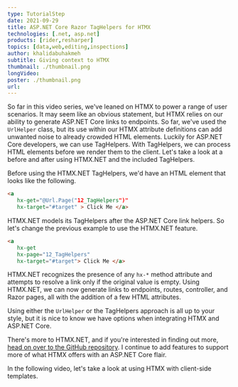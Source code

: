 ```yaml
---
type: TutorialStep
date: 2021-09-29
title: ASP.NET Core Razor TagHelpers for HTMX
technologies: [.net, asp.net]
products: [rider,resharper]
topics: [data,web,editing,inspections]
author: khalidabuhakmeh
subtitle: Giving context to HTMX
thumbnail: ./thumbnail.png
longVideo:
poster: ./thumbnail.png
url:
---
```


So far in this video series, we've leaned on HTMX to power a range of user scenarios. It may seem like an obvious statement, but HTMX relies on our ability to generate ASP.NET Core links to endpoints. So far, we've used the `UrlHelper` class, but its use within our HTMX attribute definitions can add unwanted noise to already crowded HTML elements. Luckily for ASP.NET Core developers, we can use TagHelpers. With TagHelpers, we can process HTML elements before we render them to the client. Let's take a look at a before and after using HTMX.NET and the included TagHelpers.

Before using the HTMX.NET TagHelpers, we'd have an HTML element that looks like the following.

```html
<a 
   hx-get="@Url.Page("12_TagHelpers")" 
   hx-target="#target" > Click Me </a>
```

HTMX.NET models its TagHelpers after the ASP.NET Core link helpers. So let's change the previous example to use the HTMX.NET feature.

```html
<a 
   hx-get 
   hx-page="12_TagHelpers" 
   hx-target="#target"> Click Me </a>
```

HTMX.NET recognizes the presence of any `hx-*` method attribute and attempts to resolve a link only if the original value is empty. Using HTMX.NET, we can now generate links to endpoints, routes, controller, and Razor pages, all with the addition of a few HTML attributes.

Using either the `UrlHelper` or the TagHelpers approach is all up to your style, but it is nice to know we have options when integrating HTMX and ASP.NET Core.

There's more to HTMX.NET, and if you're interested in finding out more, [head on over to the GitHub repository](https://github.com/khalidabuhakmeh/htmx.net). I continue to add features to support more of what HTMX offers with an ASP.NET Core flair.

In the following video, let's take a look at using HTMX with client-side templates.